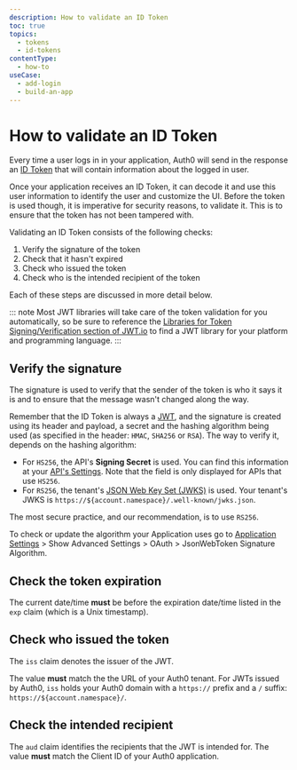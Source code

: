 ```yaml
---
description: How to validate an ID Token
toc: true
topics:
  - tokens
  - id-tokens
contentType:
  - how-to
useCase:
  - add-login
  - build-an-app
---
```


# How to validate an ID Token

Every time a user logs in in your application, Auth0 will send in the response an [ID Token](/tokens/id-token) that will contain information about the logged in user.

Once your application receives an ID Token, it can decode it and use this user information to identify the user and customize the UI. Before the token is used though, it is imperative for security reasons, to validate it. This is to ensure that the token has not been tampered with.

Validating an ID Token consists of the following checks:
1. Verify the signature of the token
1. Check that it hasn't expired
1. Check who issued the token
1. Check who is the intended recipient of the token

Each of these steps are discussed in more detail below.

::: note
Most JWT libraries will take care of the token validation for you automatically, so be sure to reference the [Libraries for Token Signing/Verification section of JWT.io](https://jwt.io/#libraries-io) to find a JWT library for your platform and programming language.
:::

## Verify the signature

The signature is used to verify that the sender of the token is who it says it is and to ensure that the message wasn't changed along the way.

Remember that the ID Token is always a [JWT](/tokens/jwt), and the signature is created using its header and payload, a secret and the hashing algorithm being used (as specified in the header: `HMAC`, `SHA256` or `RSA`). The way to verify it, depends on the hashing algorithm:

- For `HS256`, the API's __Signing Secret__ is used. You can find this information at your [API's Settings](${manage_url}/#/apis). Note that the field is only displayed for APIs that use `HS256`.
- For `RS256`, the tenant's [JSON Web Key Set (JWKS)](/jwks) is used. Your tenant's JWKS is `https://${account.namespace}/.well-known/jwks.json`.

The most secure practice, and our recommendation, is to use `RS256`.

To check or update the algorithm your Application uses go to [Application Settings](${manage_url}/#/applications/${account.clientId}/settings) > Show Advanced Settings > OAuth > JsonWebToken Signature Algorithm.

## Check the token expiration

The current date/time **must** be before the expiration date/time listed in the `exp` claim (which is a Unix timestamp).

## Check who issued the token

The `iss` claim denotes the issuer of the JWT. 

The value **must** match the the URL of your Auth0 tenant. For JWTs issued by Auth0, `iss` holds your Auth0 domain with a `https://` prefix and a `/` suffix: `https://${account.namespace}/`.

## Check the intended recipient

The `aud` claim identifies the recipients that the JWT is intended for. The value **must** match the Client ID of your Auth0 application.
